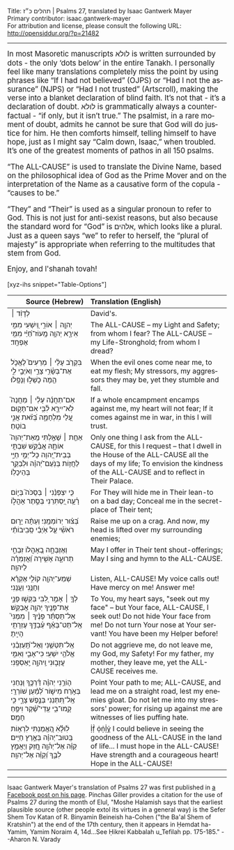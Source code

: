 <html>
<head></head>
<body>
Title: תהלים כ״ז | Psalms 27, translated by Isaac Gantwerk Mayer<br />
Primary contributor: isaac.gantwerk-mayer<br />
For attribution and license, please consult the following URL: <a href="http://opensiddur.org/?p=21482">http://opensiddur.org/?p=21482</a>
<p />
<hr />

<div class="english" lang="en" style="font-size: 1.2em;">In most Masoretic manuscripts <span class="hebrew" lang="he">לולא</span> is written surrounded by dots - the only ‘dots below’ in the entire Tanakh. I personally feel like many translations completely miss the point by using phrases like “If I had not believed” (OJPS) or “Had I not the assurance” (NJPS) or “Had I not trusted” (Artscroll), making the verse into a blanket declaration of blind faith. It’s not that - it’s a declaration of doubt. <span class="hebrew" lang="he">לולא</span> is grammatically always a counterfactual - “if only, but it isn’t true.” The psalmist, in a rare moment of doubt, admits he cannot be sure that God will do justice for him. He then comforts himself, telling himself to have hope, just as I might say “Calm down, Isaac,” when troubled. It’s one of the greatest moments of pathos in all 150 psalms.

“The <span style="text-transform: uppercase;">All-Cause</span>” is used to translate the Divine Name, based on the philosophical idea of God as the Prime Mover and on the interpretation of the Name as a causative form of the copula - “causes to be.”

“They” and “Their” is used as a singular pronoun to refer to God. This is not just for anti-sexist reasons, but also because the standard word for “God” is <span class="hebrew" lang="he">אלהים</span>, which looks like a plural. Just as a queen says “we” to refer to herself, the “plural of majesty” is appropriate when referring to the multitudes that stem from God. 

Enjoy, and l'shanah tovah!
</div>

[xyz-ihs snippet="Table-Options"]<table style="margin-left: auto; margin-right: auto;" class="draggable">
<thead><tr><th id="x" style="text-align: right;">Source (Hebrew)</th><th style="text-align: left;">Translation (English)</th></tr></thead>
<tbody>
<tr><td style="vertical-align:top;">
<div class="liturgy" lang="he">
לְדָוִ֨ד ׀ 
</span></div></td>
 
<td style="vertical-align:top;">
<div class="english" lang="en">
David's. 
</div></td></tr>


<tr><td style="vertical-align:top;">
<div class="liturgy" lang="he">
יְהוָ֤ה ׀ אוֹרִ֣י וְ֭יִשְׁעִי 
מִמִּ֣י אִירָ֑א 
יְהוָ֥ה מָֽעוֹז־חַ֝יַּ֗י 
מִמִּ֥י אֶפְחָֽד׃ 
</span></div></td>
 
<td style="vertical-align:top;">
<div class="english" lang="en">
The <span style="text-transform: uppercase;">All-Cause</span> – my Light and Safety; 
from whom I fear? 
The <span style="text-transform: uppercase;">All-Cause</span> – my Life-Stronghold; 
from whom I dread?
</div></td></tr>


<tr><td style="vertical-align:top;">
<div class="liturgy" lang="he">
בִּקְרֹ֤ב עָלַ֨י ׀ מְרֵעִים֮ 
לֶאֱכֹ֪ל אֶת־בְּשָׂ֫רִ֥י 
צָרַ֣י 
וְאֹיְבַ֣י לִ֑י הֵ֖מָּה 
כָשְׁל֣וּ וְנָפָֽלוּ׃ 
</span></div></td>
 
<td style="vertical-align:top;">
<div class="english" lang="en">
When the evil ones come near me, 
to eat my flesh; 
My stressors, 
my aggressors they may be, 
yet they stumble and fall.
</div></td></tr>


<tr><td style="vertical-align:top;">
<div class="liturgy" lang="he">
אִם־תַּחֲנֶ֬ה עָלַ֨י ׀ מַחֲנֶה֮ 
לֹֽא־יִירָ֪א לִ֫בִּ֥י 
אִם־תָּק֣וּם עָ֭לַי מִלְחָמָ֑ה 
בְּ֝זֹ֗את אֲנִ֣י בוֹטֵֽחַ׃ 
</span></div></td>
 
<td style="vertical-align:top;">
<div class="english" lang="en">
If a whole encampment encamps against me, 
my heart will not fear; 
If it comes against me in war, 
in this I will trust.
</div></td></tr>


<tr><td style="vertical-align:top;">
<div class="liturgy" lang="he">
אַחַ֤ת ׀ שָׁאַ֣לְתִּי מֵֽאֵת־יְהוָה֮ 
אוֹתָ֪הּ אֲבַ֫קֵּ֥שׁ 
שִׁבְתִּ֣י בְּבֵית־יְ֭הוָה כָּל־יְמֵ֣י חַיַּ֑י 
לַחֲז֥וֹת בְּנֹֽעַם־יְ֝הוָ֗ה 
וּלְבַקֵּ֥ר בְּהֵיכָלֽוֹ׃ 
</span></div></td>
 
<td style="vertical-align:top;">
<div class="english" lang="en">
Only one thing I ask from the <span style="text-transform: uppercase;">All-Cause</span>, 
for this I request – 
that I dwell in the House of the <span style="text-transform: uppercase;">All-Cause</span> all the days of my life; 
To envision the kindness of the <span style="text-transform: uppercase;">All-Cause</span> 
and to reflect in Their Palace.
</div></td></tr>


<tr><td style="vertical-align:top;">
<div class="liturgy" lang="he">
כִּ֤י יִצְפְּנֵ֨נִי ׀ בְּסֻכֹּה֮ בְּי֪וֹם רָ֫עָ֥ה 
יַ֭סְתִּרֵנִי בְּסֵ֣תֶר אָהֳל֑וֹ 
</span></div></td>
 
<td style="vertical-align:top;">
<div class="english" lang="en">
For They will hide me in Their lean-to on a bad day; 
Conceal me in the secret-place of Their tent; 
</div></td></tr>


<tr><td style="vertical-align:top;">
<div class="liturgy" lang="he">
בְּ֝צ֗וּר יְרוֹמְמֵֽנִי׃ 
וְעַתָּ֨ה יָר֪וּם רֹאשִׁ֡י עַ֤ל אֹֽיְבַ֬י סְֽבִיבוֹתַ֗י 
</span></div></td>
 
<td style="vertical-align:top;">
<div class="english" lang="en">
Raise me up on a crag.
And now, my head is lifted over my surrounding enemies; 
</div></td></tr>


<tr><td style="vertical-align:top;">
<div class="liturgy" lang="he">
וְאֶזְבְּחָ֣ה בְ֭אָהֳלוֹ זִבְחֵ֣י תְרוּעָ֑ה 
אָשִׁ֥ירָה וַ֝אֲזַמְּרָ֗ה לַיהוָֽה׃ 
</span></div></td>
 
<td style="vertical-align:top;">
<div class="english" lang="en">
May I offer in Their tent shout-offerings; 
May I sing and hymn to the <span style="text-transform: uppercase;">All-Cause</span>.
</div></td></tr>


<tr><td style="vertical-align:top;">
<div class="liturgy" lang="he">
שְׁמַע־יְהוָ֖ה 
קוֹלִ֥י אֶקְרָ֗א 
וְחָנֵּ֥נִי 
וַעֲנֵֽנִי׃ 
</span></div></td>
 
<td style="vertical-align:top;">
<div class="english" lang="en">
Listen, <span style="text-transform: uppercase;">All-Cause</span>! 
My voice calls out! 
Have mercy on me! 
Answer me!
</div></td></tr>


<tr><td style="vertical-align:top;">
<div class="liturgy" lang="he">
לְךָ֤ ׀ אָמַ֣ר לִ֭בִּי בַּקְּשׁ֣וּ פָנָ֑י 
אֶת־פָּנֶ֖יךָ יְהוָ֣ה אֲבַקֵּֽשׁ׃ 
אַל־תַּסְתֵּ֬ר פָּנֶ֨יךָ ׀ מִמֶּנִּי֮ 
אַֽל־תַּט־בְּאַ֗ף עַ֫בְדֶּ֥ךָ 
עֶזְרָתִ֥י הָיִ֑יתָ 
</span></div></td>
 
<td style="vertical-align:top;">
<div class="english" lang="en">
To You, my heart says, "seek out my face" – 
but Your face, <span style="text-transform: uppercase;">All-Cause</span>, I seek out! 
Do not hide Your face from me! 
Do not turn Your nose at Your servant! 
You have been my Helper before! 
</div></td></tr>


<tr><td style="vertical-align:top;">
<div class="liturgy" lang="he">
אַֽל־תִּטְּשֵׁ֥נִי 
וְאַל־תַּֽ֝עַזְבֵ֗נִי אֱלֹהֵ֥י יִשְׁעִֽי׃ 
כִּי־אָבִ֣י וְאִמִּ֣י עֲזָב֑וּנִי 
וַֽיהוָ֣ה יַֽאַסְפֵֽנִי׃ 
</span></div></td>
 
<td style="vertical-align:top;">
<div class="english" lang="en">
Do not aggrieve me, 
do not leave me, my God, my Safety!
For my father, my mother, they leave me, 
yet the <span style="text-transform: uppercase;">All-Cause</span> receives me.
</div></td></tr>


<tr><td style="vertical-align:top;">
<div class="liturgy" lang="he">
ה֤וֹרֵ֥נִי יְהוָ֗ה דַּ֫רְכֶּ֥ךָ 
וּ֭נְחֵנִי בְּאֹ֣רַח מִישׁ֑וֹר 
לְ֝מַ֗עַן שׁוֹרְרָֽי׃ 
אַֽל־תִּ֭תְּנֵנִי בְּנֶ֣פֶשׁ צָרָ֑י 
כִּ֥י קָֽמוּ־בִ֥י עֵֽדֵי־שֶׁ֝֗קֶר וִיפֵ֥חַ חָמָֽס׃ 
</span></div></td>
 
<td style="vertical-align:top;">
<div class="english" lang="en">
Point Your path to me; <span style="text-transform: uppercase;">All-Cause</span>, 
and lead me on a straight road, 
lest my enemies gloat.
Do not let me into my stressors' power; 
for rising up against me are witnesses of lies puffing hate.
</div></td></tr>


<tr><td style="vertical-align:top;">
<div class="liturgy" lang="he">
לׅׄוּלֵׅׄ֗אׅׄ הֶ֭אֱמַנְתִּי לִרְא֥וֹת בְּֽטוּב־יְהוָ֗ה בְּאֶ֣רֶץ חַיִּֽים׃ 
קַוֵּ֗ה אֶל־יְה֫וָ֥ה 
חֲ֭זַק וְיַאֲמֵ֣ץ לִבֶּ֑ךָ 
וְ֝קַוֵּ֗ה אֶל־יְהוָֽה׃
</span></div></td>
 
<td style="vertical-align:top;">
<div class="english" lang="en">
Ị̇ḟ̣ ọ̇ṇ̇ḷ̇ỵ̇ I could believe in seeing the goodness of the <span style="text-transform: uppercase;">All-Cause</span> in the land of life...
I must hope in the <span style="text-transform: uppercase;">All-Cause</span>! 
Have strength and a courageous heart! 
Hope in the <span style="text-transform: uppercase;">All-Cause</span>!
</div></td></tr>
</tbody></table>

<hr />

Isaac Gantwerk Mayer's translation of Psalms 27 was first published in <a href="https://www.facebook.com/isaac.mayer.9/posts/1940733115990145">a Facebook post on his page</a>. Pinchas Giller provides a citation for the use of Psalms 27 during the month of Elul, "Moshe Halamish says that the earliest plausible source (other people extol its virtues in a general way) is the Sefer Shem Tov Katan of R. Binyamin Beineish ha-Cohen ("the Ba'al Shem of Kratshin") at the end of the 17th century, then it appears in Ḥemdat ha-Yamim, Yamim Noraim 4, 14d...See Ḥikrei Kabbalah u_Tefilah pp. 175-185." --Aharon N. Varady
</body>
</html>
